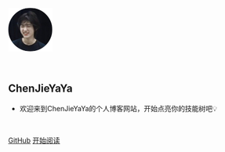 <!-- _coverpage.md -->

![封面](assets/封面.png)

<br>

## ChenJieYaYa

- 欢迎来到ChenJieYaYa的个人博客网站，开始点亮你的技能树吧💡

<br>

[GitHub](https://github.com/ChenJieYaYa)
[开始阅读](/README.md)



